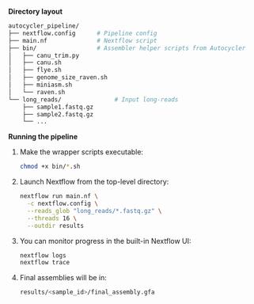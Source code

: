 **Directory layout**

```bash
autocycler_pipeline/
├── nextflow.config      # Pipeline config
├── main.nf              # Nextflow script
├── bin/                 # Assembler helper scripts from Autocycler
│   ├── canu_trim.py
│   ├── canu.sh
│   ├── flye.sh
│   ├── genome_size_raven.sh
│   ├── miniasm.sh
│   └── raven.sh
└── long_reads/               # Input long-reads
    ├── sample1.fastq.gz
    ├── sample2.fastq.gz
    └── ...

```

**Running the pipeline**

1. Make the wrapper scripts executable:
   ```bash
   chmod +x bin/*.sh
   ```

2. Launch Nextflow from the top-level directory:
   ```bash
   nextflow run main.nf \
     -c nextflow.config \
     --reads_glob "long_reads/*.fastq.gz" \
     --threads 16 \
     --outdir results
   ```

3. You can monitor progress in the built-in Nextflow UI:
   ```bash
   nextflow logs
   nextflow trace
   ```

4. Final assemblies will be in:
   ```bash
   results/<sample_id>/final_assembly.gfa
   ```
